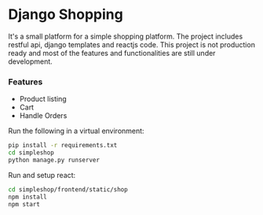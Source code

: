 # Django Shopping

It's a small platform for a simple shopping platform.  The project includes restful api, django templates and reactjs code.  This project is not production ready and most of the features and functionalities are still under development.


### Features
* Product listing
* Cart
* Handle Orders


Run the following in a virtual environment:

``` bash
pip install -r requirements.txt
cd simpleshop
python manage.py runserver
```


Run and setup react:

``` bash
cd simpleshop/frontend/static/shop
npm install
npm start
```